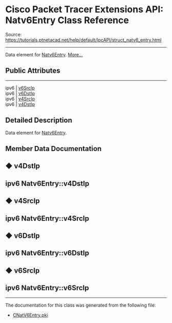 # Cisco Packet Tracer Extensions API: Natv6Entry Class Reference

Source: https://tutorials.ptnetacad.net/help/default/IpcAPI/struct_natv6_entry.html

---

Data element for [Natv6Entry](struct_natv6_entry.html "Data element for Natv6Entry."). [More...](struct_natv6_entry.html#details)

##  Public Attributes  
  
---  
ipv6 | [v6SrcIp](struct_natv6_entry.html#a109a315421d1cc9816eb2c452e27fcee)  
ipv6 | [v6DstIp](struct_natv6_entry.html#aa74dfccf6d4e7f1b28e33bb0f252c293)  
ipv6 | [v4SrcIp](struct_natv6_entry.html#a7e7a1199465896f49abd912acfaf5d4e)  
ipv6 | [v4DstIp](struct_natv6_entry.html#acc268de04f064836dcfe62cfcad8d0b1)  
  
## Detailed Description

Data element for [Natv6Entry](struct_natv6_entry.html "Data element for Natv6Entry."). 

## Member Data Documentation

## ◆ v4DstIp

ipv6 Natv6Entry::v4DstIp  
---  
  
## ◆ v4SrcIp

ipv6 Natv6Entry::v4SrcIp  
---  
  
## ◆ v6DstIp

ipv6 Natv6Entry::v6DstIp  
---  
  
## ◆ v6SrcIp

ipv6 Natv6Entry::v6SrcIp  
---  
  
* * *

The documentation for this class was generated from the following file:

  * [CNatV6Entry.pki](_c_nat_v6_entry_8pki.html)


